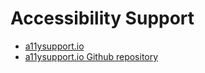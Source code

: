 # Accessibility Support
- [a11ysupport.io](https://a11ysupport.io/)
- [a11ysupport.io Github repository](https://github.com/accessibilitysupported/a11ysupport.io)